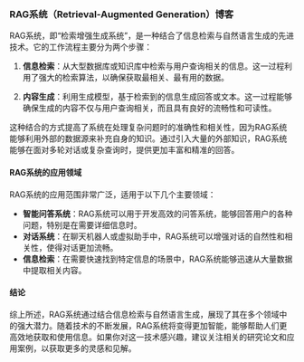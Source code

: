 ### RAG系统（Retrieval-Augmented Generation）博客

RAG系统，即“检索增强生成系统”，是一种结合了信息检索与自然语言生成的先进技术。它的工作流程主要分为两个步骤：

1. **信息检索**：从大型数据库或知识库中检索与用户查询相关的信息。这一过程利用了强大的检索算法，以确保获取最相关、最有用的数据。

2. **内容生成**：利用生成模型，基于检索到的信息生成回答或文本。这一过程能够确保生成的内容不仅与用户查询相关，而且具有良好的流畅性和可读性。

这种结合的方式提高了系统在处理复杂问题时的准确性和相关性，因为RAG系统能够利用外部的数据源来补充自身的知识。通过引入大量的外部知识，RAG系统能够在面对多轮对话或复杂查询时，提供更加丰富和精准的回答。

#### RAG系统的应用领域

RAG系统的应用范围非常广泛，适用于以下几个主要领域：

- **智能问答系统**：RAG系统可以用于开发高效的问答系统，能够回答用户的各种问题，特别是在需要详细信息时。
- **对话系统**：在聊天机器人或虚拟助手中，RAG系统可以增强对话的自然性和相关性，使得对话更加流畅。
- **信息检索**：在需要快速找到特定信息的场景中，RAG系统能够迅速从大量数据中提取相关内容。

#### 结论

综上所述，RAG系统通过结合信息检索与自然语言生成，展现了其在多个领域中的强大潜力。随着技术的不断发展，RAG系统将变得更加智能，能够帮助人们更高效地获取和使用信息。如果你对这一技术感兴趣，建议关注相关的研究论文和应用案例，以获取更多的灵感和见解。